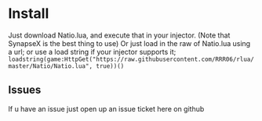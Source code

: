 # Install
Just download Natio.lua, and execute that in your injector. (Note that SynapseX is the best thing to use) 
Or just load in the raw of Natio.lua using a url; or use a load string if your injector supports it; ``` loadstring(game:HttpGet("https://raw.githubusercontent.com/RRR06/rlua/master/Natio/Natio.lua", true))() ```
## Issues
If u have an issue just open up an issue ticket here on github
